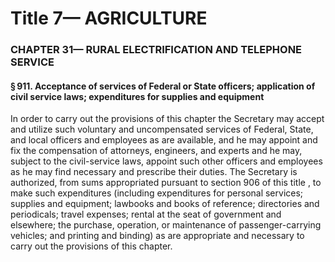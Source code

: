 
# Title 7— AGRICULTURE
### CHAPTER 31— RURAL ELECTRIFICATION AND TELEPHONE SERVICE
#### § 911. Acceptance of services of Federal or State officers; application of civil service laws; expenditures for supplies and equipment

In order to carry out the provisions of this chapter the Secretary may accept and utilize such voluntary and uncompensated services of Federal, State, and local officers and employees as are available, and he may appoint and fix the compensation of attorneys, engineers, and experts and he may, subject to the civil-service laws, appoint such other officers and employees as he may find necessary and prescribe their duties. The Secretary is authorized, from sums appropriated pursuant to section 906 of this title , to make such expenditures (including expenditures for personal services; supplies and equipment; lawbooks and books of reference; directories and periodicals; travel expenses; rental at the seat of government and elsewhere; the purchase, operation, or maintenance of passenger-carrying vehicles; and printing and binding) as are appropriate and necessary to carry out the provisions of this chapter.
